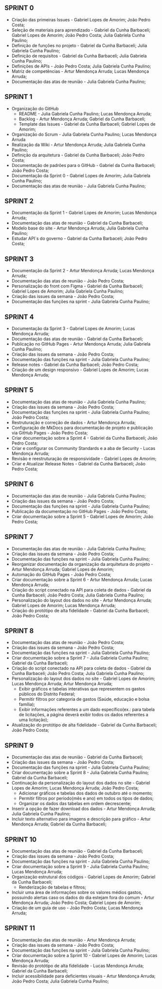 ## SPRINT 0
- Criação das primeiras Issues - Gabriel Lopes de Amorim; João Pedro Costa;
- Seleção de materiais para aprendizado - Gabriel da Cunha Barbaceli; Gabriel Lopes de Amorim; João Pedro Costa; Julia Gabriela Cunha Paulino;
- Definição de funções no projeto - Gabriel da Cunha Barbaceli; Julia Gabriela Cunha Paulino;
- Definição de requisitos - Gabriel da Cunha Barbaceli; Julia Gabriela Cunha Paulino;
- Definições de APIs - João Pedro Costa; Julia Gabriela Cunha Paulino;
- Matriz de competências - Artur Mendonça Arruda; Lucas Mendonça Arruda;
- Documentação das atas de reunião - Julia Gabriela Cunha Paulino;

## SPRINT 1
- Organização do GitHub
  - README - Julia Gabriela Cunha Paulino; Lucas Mendonça Arruda;
  - Backlog - Artur Mendonça Arruda; Gabriel da Cunha Barbaceli;
  - Template das Issues - Gabriel da Cunha Barbaceli; Gabriel Lopes de Amorim;
- Organização do Scrum - Julia Gabriela Cunha Paulino; Lucas Mendonça Arruda
- Realização da Wiki - Artur Mendonça Arruda; Julia Gabriela Cunha Paulino;
- Definição da arquitetura - Gabriel da Cunha Barbaceli; João Pedro Costa;
- Documentação de padrões para o GitHub - Gabriel da Cunha Barbaceli; João Pedro Costa;
- Documentação da Sprint 0 - Gabriel Lopes de Amorim; Julia Gabriela Cunha Paulino;
- Documentação das atas de reunião - Julia Gabriela Cunha Paulino;

## SPRINT 2
- Documentação da Sprint 1 - Gabriel Lopes de Amorim; Lucas Mendonça Arruda;
- Documentação das atas de reunião - Gabriel da Cunha Barbaceli;
- Modelo base do site - Artur Mendonça Arruda; Julia Gabriela Cunha Paulino;
- Estudar API`s do governo - Gabriel da Cunha Barbaceli; João Pedro Costa;

## SPRINT 3
- Documentação da Sprint 2 - Artur Mendonça Arruda; Lucas Mendonça Arruda;
- Documentação das atas de reunião - João Pedro Costa;
- Personalização do front com Figma - Gabriel da Cunha Barbaceli; Gabriel Lopes de Amorim; Julia Gabriela Cunha Paulino;
- Criação das issues da semana - João Pedro Costa;
- Documentação das funções na sprint - Julia Gabriela Cunha Paulino;

## SPRINT 4
- Documentação da Sprint 3 - Gabriel Lopes de Amorim; Lucas Mendonça Arruda;
- Documentação das atas de reunião - Gabriel da Cunha Barbaceli;
- Publicação no GitHub Pages - Artur Mendonça Arruda; Julia Gabriela Cunha Paulino;
- Criação das issues da semana - João Pedro Costa;
- Documentação das funções na sprint - Julia Gabriela Cunha Paulino;
- Release notes - Gabriel da Cunha Barbaceli; João Pedro Costa;
- Criação de um design responsivo - Gabriel Lopes de Amorim; Lucas Mendonça Arruda;
  
## SPRINT 5
- Documentação das atas de reunião - Julia Gabriela Cunha Paulino;
- Criação das issues da semana - João Pedro Costa;
- Documentação das funções na sprint - Julia Gabriela Cunha Paulino; João Pedro Costa;
- Restruturação e correção de dados - Artur Mendonça Arruda;
- Configuração de MkDocs para documentação de projeto e publicação via GitHub Pages - João Pedro Costa;
- Criar documentação sobre a Sprint 4 - Gabriel da Cunha Barbaceli; João Pedro Costa;
- Criar e configurar os Community Standards e a aba de Security - Lucas Mendonça Arruda;
- Revisão e reestruturação de responsividade - Gabriel Lopes de Amorim;
- Criar e Atualizar Release Notes - Gabriel da Cunha Barbaceli; João Pedro Costa;

## SPRINT 6
- Documentação das atas de reunião - Julia Gabriela Cunha Paulino;
- Criação das issues da semana - João Pedro Costa;
- Documentação das funções na sprint - Julia Gabriela Cunha Paulino;
- Publicação da documentação no GitHub Pages - João Pedro Costa;
- Criar documentação sobre a Sprint 5 - Gabriel Lopes de Amorim; João Pedro Costa;

## SPRINT 7
- Documentação das atas de reunião - Julia Gabriela Cunha Paulino;
- Criação das issues da semana - João Pedro Costa;
- Documentação das funções na sprint - Julia Gabriela Cunha Paulino;
- Reorganizar documentação da organização da arquitetura do projeto - Artur Mendonça Arruda; Gabriel Lopes de Amorim;
- Automação do GitHub Pages - João Pedro Costa;
- Criar documentação sobre a Sprint 6 - Artur Mendonça Arruda; Lucas Mendonça Arruda;
- Criação do script conectado na API para coleta de dados - Gabriel da Cunha Barbaceli; João Pedro Costa; Julia Gabriela Cunha Paulino; 
- Personalização do layout dos dados no site - Artur Mendonça Arruda;  Gabriel Lopes de Amorim; Lucas Mendonça Arruda;
- Criação do protótipo de alta fidelidade - Gabriel da Cunha Barbaceli; João Pedro Costa;

## SPRINT 8
- Documentação das atas de reunião - João Pedro Costa;
- Criação das issues da semana - João Pedro Costa;
- Documentação das funções na sprint - Julia Gabriela Cunha Paulino;
- Criar documentação sobre a Sprint 7 - Julia Gabriela Cunha Paulino; Gabriel da Cunha Barbaceli;
- Criação do script conectado na API para coleta de dados - Gabriel da Cunha Barbaceli; João Pedro Costa; Julia Gabriela Cunha Paulino; 
- Personalização do layout dos dados no site - Gabriel Lopes de Amorim; Lucas Mendonça Arruda; Artur Mendonça Arruda;
  - Exibir gráficos e tabelas interativas que representem os gastos públicos do Distrito Federal;
  - Permitir filtros por categoria de gastos (Saúde, educação e bolsa família);
  - Exibir informações referentes a um dado específico(ex.: para tabela de licitações, a página deverá exibir todos os dados referentes a uma licitação); 
- Atualização do protótipo de alta fidelidade - Gabriel da Cunha Barbaceli; João Pedro Costa;

## SPRINT 9
- Documentação das atas de reunião - Gabriel da Cunha Barbaceli;
- Criação das issues da semana - João Pedro Costa;
- Documentação das funções na sprint - Julia Gabriela Cunha Paulino;
- Criar documentação sobre a Sprint 8 - Julia Gabriela Cunha Paulino; Gabriel da Cunha Barbaceli;
- Continuação da personalização do layout dos dados no site - Gabriel Lopes de Amorim; Lucas Mendonça Arruda; João Pedro Costa;
  - Adicionar gráficos e tabelas dos dados de outubro até o momento;
  - Permitir filtros por período(mês e ano) em todos os tipos de dados;
  - Organizar os dados das tabelas em ordem decrescente;
- Inserir a opção de fazer download dos dados - Artur Mendonça Arruda; Julia Gabriela Cunha Paulino;
- Incluir texto alternativo para imagens e descrição para gráfico - Artur Mendonça Arruda; Gabriel da Cunha Barbaceli;

## SPRINT 10
- Documentação das atas de reunião - Gabriel da Cunha Barbaceli;
- Criação das issues da semana - João Pedro Costa;
- Documentação das funções na sprint - Julia Gabriela Cunha Paulino;
- Criar documentação sobre a Sprint 9 - Julia Gabriela Cunha Paulino; Lucas Mendonça Arruda;
- Organização estrutural dos códigos - Gabriel Lopes de Amorim; Gabriel da Cunha Barbaceli;
    - Renderização de tabelas e filtros;
- Incluir uma área de informações sobre os valores médios gastos, possuindo alertas caso os dados do dia estejam fora do comum - Artur Mendonça Arruda; João Pedro Costa; Gabriel Lopes de Amorim; 
- Criação de um guia de uso - João Pedro Costa; Lucas Mendonça Arruda;

## SPRINT 11
- Documentação das atas de reunião - Artur Mendonça Arruda;
- Criação das issues da semana - João Pedro Costa;
- Documentação das funções na sprint - Julia Gabriela Cunha Paulino;
- Criar documentação sobre a Sprint 10 - Gabriel Lopes de Amorim; Lucas Mendonça Arruda;
- Revisão do protótipo de alta fidelidade - Lucas Mendonça Arruda; Gabriel da Cunha Barbaceli;
- Incluir acessibilidade para deficientes visuais - Artur Mendonça Arruda; João Pedro Costa; Julia Gabriela Cunha Paulino; 
